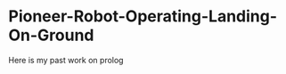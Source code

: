 Pioneer-Robot-Operating-Landing-On-Ground
=========================================

Here is my past work on prolog
